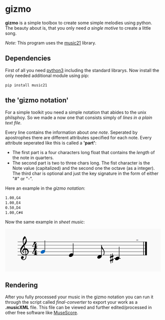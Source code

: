 # gizmo
**gizmo** is a simple toolbox to create some simple melodies using python. The beauty about is, that you only need *a single motive* to create a little song.

*Note:* This program uses the [music21](https://github.com/cuthbertLab/music21) library.

## Dependencies
First of all you need [python3](https://www.python.org/downloads/) including the standard librarys. Now install the only needed additional module using pip:

	pip install music21

## the 'gizmo notation'
For a simple toolkit you need a simple notation that abides to the unix philsphoy. So we made a now one that consists simply of *lines in a plain text file*.

Every line contains the information about *one note*. Seperated by apostrophes there are different attributes specified for each note. Every attribute seperated like this is called a **'part'**:

- The first part is a four characters long float that contains the *length* of the note in quarters.
- The second part is two to three chars long. The fist character is the Note value (capitalized) and the second one the octave (as a integer). The third char is optional and just the key signature in the form of either "#" or "-".

Here an example in the *gizmo notation*:

	1.00,G4
	1.00,E4
	0.50,D4
	1.00,C#4

Now the same example in *sheet music*:

![](media/readme-example.png)

## Rendering
After you fully processed your music in the gizmo notation you can run it through the script called *final-converter* to export your work as a **.musicXML** file. This file can be viewed and further edited/processed in other free software like [MuseScore](https://github.com/musescore/MuseScore).
